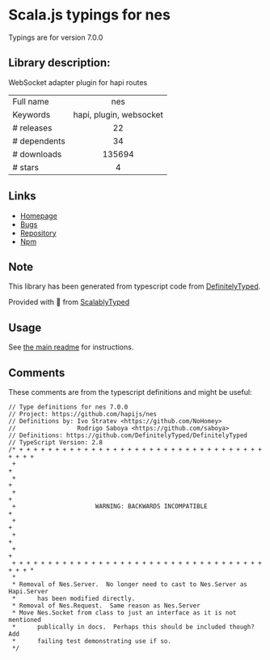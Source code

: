 
# Scala.js typings for nes

Typings are for version 7.0.0

## Library description:
WebSocket adapter plugin for hapi routes

|                    |                 |
| ------------------ | :-------------: |
| Full name          | nes |
| Keywords           | hapi, plugin, websocket |
| # releases         | 22 |
| # dependents       | 34 |
| # downloads        | 135694 |
| # stars            | 4 |

## Links
- [Homepage](https://github.com/hapijs/nes#readme)
- [Bugs](https://github.com/hapijs/nes/issues)
- [Repository](https://github.com/hapijs/nes)
- [Npm](https://www.npmjs.com/package/nes)
    


## Note
This library has been generated from typescript code from [DefinitelyTyped](https://definitelytyped.org).

Provided with :purple_heart: from [ScalablyTyped](https://github.com/oyvindberg/ScalablyTyped)

## Usage
See [the main readme](../../readme.md) for instructions.

## Comments

These comments are from the typescript definitions and might be useful:
```
// Type definitions for nes 7.0.0
// Project: https://github.com/hapijs/nes
// Definitions by: Ivo Stratev <https://github.com/NoHomey>
//                 Rodrigo Saboya <https://github.com/saboya>
// Definitions: https://github.com/DefinitelyTyped/DefinitelyTyped
// TypeScript Version: 2.8
/* + + + + + + + + + + + + + + + + + + + + + + + + + + + + + + + + + + + + + +
 +                                                                           +
 +                                                                           +
 +                                                                           +
 +                      WARNING: BACKWARDS INCOMPATIBLE                      +
 +                                                                           +
 +                                                                           +
 +                                                                           +
 + + + + + + + + + + + + + + + + + + + + + + + + + + + + + + + + + + + + + + *
 *
 * Removal of Nes.Server.  No longer need to cast to Nes.Server as Hapi.Server
 *      has been modified directly.
 * Removal of Nes.Request.  Same reason as Nes.Server
 * Move Nes.Socket from class to just an interface as it is not mentioned
 *      publically in docs.  Perhaps this should be included though?  Add
 *      failing test demonstrating use if so.
 */


```

